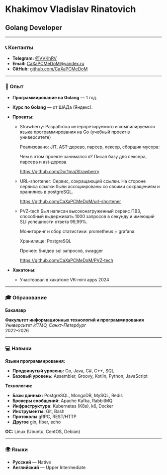 # Khakimov Vladislav Rinatovich  
## Golang Developer ##

---

### 📞 **Контакты**  
- **Telegram:** [@VVKhRV](https://t.me/VVKhRV)  
- **Email:** [CaXaPCMeDoM@yandex.ru](mailto:CaXaPCMeDoM@yandex.ru)  
- **GitHub:** [github.com/CaXaPCMeDoM](https://github.com/CaXaPCMeDoM)    

---

### 💼 **Опыт**  
- **Программирование на Golang** — 1 год.
- **Курс по Golang** — от ШАДа (Яндекс).
- **Проекты:**  
  - Strawberry:
    Разработка интерпретируемого и компилируемого языка программирования на Go (учебный проект в университете)

    Реализовано: JIT, AST-дерево, парсер, лексер, сборщик мусора:

    Чем в этом проекте занимался я? Писал базу для лексера, парсера и ast-дерева.
    
    https://github.com/Dor1ma/Strawberry
  - URL-shortener:
    Сервис, сокращающий ссылки. На стороне сервиса ссылки были ассоциированы со своими сокращениям и хранились в postgreSQL.

    https://github.com/CaXaPCMeDoM/url-shortener
  - PVZ-tech
    Был написан высоконагруженный сервис ПВЗ, способный выдерживать 1000 запросов в секунду и имеющий SLI успешности ответа 99,99%.

    Мониторинг и сбор статистики: prometheus + grafana.

    Хранилище: PostgreSQL
 
    Прочее: Билдер sql запросов, swagger
 
    

    https://github.com/CaXaPCMeDoM/PVZ-tech

- **Хакатоны:**
  - Участвовал в хакатоне VK-mini apps 2024
---

### 🎓 **Образование**  
**Бакалавр**

**Факультет информационных технологий и программирования**  
*Университет ИТМО, Санкт-Петербург*  
2022–2026  

---

### 💻 **Навыки**  
**Языки программирования:**  
- **Продвинутый уровень:** Go, Java, C#, C++, SQL  
- **Базовый уровень:** Assembler, Groovy, Kotlin, Python, JavaScript  

**Технологии:**  
- **Базы данных:** PostgreSQL, MongoDB, MySQL, Redis  
- **Брокеры сообщений:** Apache Kafka, RabbitMQ  
- **Инфраструктура:** Kubernetes (K8s), k6, Docker
- **Инструменты:** Git, Bash
- **Протоколы** gRPC, REST/HTTP
- **Другое** gin, fiber, echo

**ОС:** Linux (Ubuntu, CentOS, Debian)  

---

### 🌍 **Языки**  
- **Русский** — Native
- **Английский** — Upper Intermediate  
